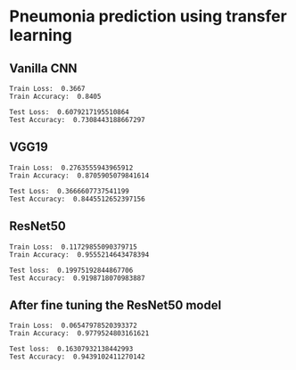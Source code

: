 # Pneumonia prediction using transfer learning

## Vanilla CNN
```
Train Loss:  0.3667
Train Accuracy:  0.8405 

Test Loss:  0.6079217195510864
Test Accuracy:  0.7308443188667297
```

## VGG19
```
Train Loss:  0.2763555943965912
Train Accuracy:  0.8705905079841614

Test Loss:  0.3666607737541199
Test Accuracy:  0.8445512652397156
```

## ResNet50
```
Train Loss:  0.11729855090379715
Train Accuracy:  0.9555214643478394

Test loss:  0.19975192844867706
Test Accuracy:  0.9198718070983887
```

## After fine tuning the ResNet50 model
```
Train Loss:  0.06547978520393372
Train Accuracy:  0.9779524803161621

Test loss:  0.16307932138442993
Test Accuracy:  0.9439102411270142
```